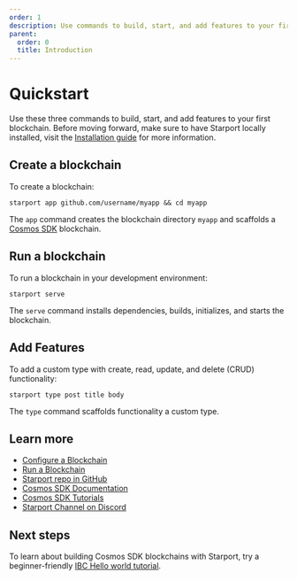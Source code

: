 ```yaml
---
order: 1
description: Use commands to build, start, and add features to your first blockchain.
parent:
  order: 0
  title: Introduction
---
```


# Quickstart

Use these three commands to build, start, and add features to your first blockchain. Before moving forward, make sure to have Starport locally installed, visit the [Installation guide](https://docs.starport.network/intro/install.html) for more information.

## Create a blockchain

To create a blockchain:

```
starport app github.com/username/myapp && cd myapp
```

The `app` command creates the blockchain directory `myapp` and scaffolds a [Cosmos SDK](https://docs.cosmos.network/) blockchain.

## Run a blockchain

To run a blockchain in your development environment:

```
starport serve
```

The `serve` command installs dependencies, builds, initializes, and starts the blockchain.

## Add Features

To add a custom type with create, read, update, and delete (CRUD) functionality:

```
starport type post title body
```

The `type` command scaffolds functionality a custom type.

## Learn more

- [Configure a Blockchain](../configure/index.md)
- [Run a Blockchain](../run/index.md)
- [Starport repo in GitHub](https://github.com/tendermint/starport)
- [Cosmos SDK Documentation](https://docs.cosmos.network)
- [Cosmos SDK Tutorials](https://tutorials.cosmos.network)
- [Starport Channel on Discord](https://discord.com/channels/669268347736686612/737461683588431924)

## Next steps

To learn about building Cosmos SDK blockchains with Starport, try a beginner-friendly [IBC Hello world tutorial](https://tutorials.cosmos.network/hello-world/tutorial/).
